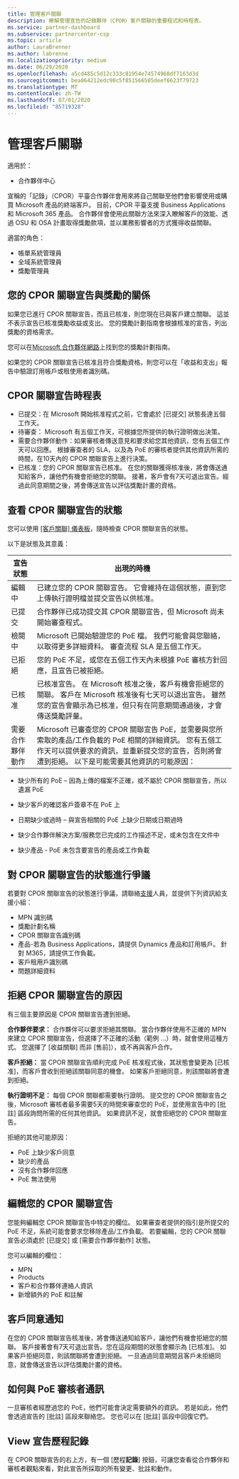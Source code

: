 ```yaml
---
title: 管理客戶關聯
description: 瞭解管理宣告的記錄夥伴（CPOR）客戶關聯的重要程式和時程表。
ms.service: partner-dashboard
ms.subservice: partnercenter-csp
ms.topic: article
author: LauraBrenner
ms.author: labrenne
ms.localizationpriority: medium
ms.date: 06/29/2020
ms.openlocfilehash: a5cd485c5d12c333c81954e74574968df7163d3d
ms.sourcegitcommit: bea864212edc90c5f851566505deef6623f79723
ms.translationtype: MT
ms.contentlocale: zh-TW
ms.lasthandoff: 07/01/2020
ms.locfileid: "85719328"
---
```

# <a name="manage-customer-associations"></a>管理客戶關聯

適用於：

- 合作夥伴中心

宣稱的「記錄」（CPOR）平臺合作夥伴會用來將自己關聯至他們會影響使用或購買 Microsoft 產品的終端客戶。 目前，CPOR 平臺支援 Business Applications 和 Microsoft 365 產品。 合作夥伴會使用此關聯方法來深入瞭解客戶的效能、透過 OSU 和 OSA 計畫取得獎勵款項，並以業務影響者的方式獲得收益關聯。  

適當的角色：

- 帳單系統管理員
- 全域系統管理員
- 獎勵管理員

## <a name="how-your-cpor-association-claim-relates-to-incentives"></a>您的 CPOR 關聯宣告與獎勵的關係

如果您已進行 CPOR 關聯宣告，而且已核准，則您現在已與客戶建立關聯。 這並不表示宣告已核准獎勵收益或支出。 您的獎勵計劃指南會根據核准的宣告，列出獎勵的資格需求。

您可以在[Microsoft 合作夥伴網路](https://aka.ms/partnerincentives)上找到您的獎勵計劃指南。

如果您的 CPOR 關聯宣告已核准且符合獎勵資格，則您可以在「收益和支出」報告中驗證訂用帳戶或租使用者識別碼。 

## <a name="cpor-association-claims-timeline"></a>CPOR 關聯宣告時程表

- 已提交：在 Microsoft 開始核准程式之前，它會處於 [已提交] 狀態長達五個工作天。
- 待審查： Microsoft 有五個工作天，可根據您所提供的執行證明做出決策。
- 需要合作夥伴動作：如果審核者傳送意見和要求給您其他資訊，您有五個工作天可以回應。 根據審查者的 SLA，以及為 PoE 的審核者提供其他資訊所需的時間，在10天內的 CPOR 關聯宣告上進行決策。
- 已核准：您的 CPOR 關聯宣告已核准。 在您的關聯獲得核准後，將會傳送通知給客戶，讓他們有機會拒絕您的關聯。 接著，客戶會有7天可退出宣告。經過此同意期間之後，將會傳送宣告以評估獎勵計畫的資格。

## <a name="view-the-status-of-your-cpor-association-claim"></a>查看 CPOR 關聯宣告的狀態

您可以使用 [[客戶關聯] 儀表板](https://partner.microsoft.com/dashboard/incentives/claims/associations)，隨時檢查 CPOR 關聯宣告的狀態。

以下是狀態及其意義：

| 宣告狀態 | 出現的時機 |
| ------ | ----------- | 
|  編輯中  | 已建立您的 CPOR 關聯宣告。 它會維持在這個狀態，直到您上傳執行證明檔並提交宣告以供核准。   |
|  已提交  | 合作夥伴已成功提交其 CPOR 關聯宣告，但 Microsoft 尚未開始審查程式。   |
|  檢閱中  | Microsoft 已開始驗證您的 PoE 檔。 我們可能會與您聯絡，以取得更多詳細資料。 審查流程 SLA 是五個工作天。  |
|  已拒絕  | 您的 PoE 不足，或您在五個工作天內未根據 PoE 審核方針回應，且宣告已被拒絕。   |
|  已核准  | 已核准宣告。 在 Microsoft 核准之後，客戶有機會拒絕您的關聯。 客戶在 Microsoft 核准後有七天可以退出宣告。 雖然您的宣告會顯示為已核准，但只有在同意期間通過後，才會傳送獎勵評量。   |
|  需要合作夥伴動作  | Microsoft 已審查您的 CPOR 關聯宣告 PoE，並需要與您所索取的產品/工作負載的 PoE 相關的詳細資訊。 您有五個工作天可以提供要求的資訊，並重新提交您的宣告，否則將會遭到拒絕。 以下是可能需要其他資訊的可能原因：

- 缺少所有的 PoE – 因為上傳的檔案不正確，或不屬於 CPOR 關聯宣告，所以遺漏 PoE

- 缺少客戶的確認客戶簽章不在 PoE 上

- 日期缺少或過時 – 與宣告相關的 PoE 上缺少日期或日期過時

- 缺少合作夥伴解決方案/服務您已完成的工作描述不足，或未包含在文件中

- 缺少產品 - PoE 未包含要宣告的產品或工作負載 


## <a name="dispute-the-status-of-a-cpor-association-claim"></a>對 CPOR 關聯宣告的狀態進行爭議

若要對 CPOR 關聯宣告的狀態進行爭議，請聯絡[支援](https://partner.microsoft.com/dashboard/support/incentives/servicerequests?category=incentives)人員，並提供下列資訊給支援小組：

- MPN 識別碼
- 獎勵計劃名稱 
- CPOR 關聯宣告識別碼 
- 產品-若為 Business Applications，請提供 Dynamics 產品和訂用帳戶。 針對 M365，請提供工作負載。 
- 客戶租用戶識別碼
- 問題詳細資料

## <a name="reasons-a-cpor-association-claim-is-rejected"></a>拒絕 CPOR 關聯宣告的原因

有三個主要原因是 CPOR 關聯宣告遭到拒絕。

**合作夥伴要求：** 合作夥伴可以要求拒絕其關聯。 當合作夥伴使用不正確的 MPN 來建立 CPOR 關聯宣告，但選擇了不正確的活動（範例 ...）時，就會使用這種方式。 您選擇了 [收益關聯] 而非 [售前]），或不再與客戶合作。

**客戶拒絕：** 當 CPOR 關聯宣告順利完成 PoE 核准程式後，其狀態會變更為 [已核准]，而客戶會收到拒絕該關聯同意的機會。 如果客戶拒絕同意，則該關聯將會遭到拒絕。

**執行證明不足：** 每個 CPOR 關聯都需要執行證明。 提交您的 CPOR 關聯宣告之後，Microsoft 審核者最多需要5天的時間來審查您的 PoE，並使用宣告中的 [批註] 區段詢問所需的任何其他資訊。 如果資訊不足，就會拒絕您的 CPOR 關聯宣告。

拒絕的其他可能原因：

- PoE 上缺少客戶同意
- 缺少的產品
- 沒有合作夥伴回應
- PoE 無法使用 

## <a name="edit-your-cpor-association-claim"></a>編輯您的 CPOR 關聯宣告

您能夠編輯您 CPOR 關聯宣告中特定的欄位。 如果審查者提供的指引是所提交的 PoE 不足，系統可能會要求您移除產品/工作負載。 若要編輯，您的 CPOR 關聯宣告必須處於 [已提交] 或 [需要合作夥伴動作] 狀態。

您可以編輯的欄位：

- MPN
- Products
- 客戶和合作夥伴連絡人資訊
- 新增額外的 PoE 和註解

## <a name="customer-consent-notification"></a>客戶同意通知

在您的 CPOR 關聯宣告核准後，將會傳送通知給客戶，讓他們有機會拒絕您的關聯。 客戶接著會有7天可退出宣告。您在這段期間的狀態會顯示為 [已核准]。 如果客戶拒絕同意，則該關聯將會遭到拒絕。 一旦通過同意期間且客戶未拒絕同意，就會傳送宣告以評估獎勵計畫的資格。

## <a name="how-to-communicate-with-poe-reviewers"></a>如何與 PoE 審核者通訊

一旦審核者經歷過您的 PoE，他們可能會決定需要額外的資訊。 若是如此，他們會透過宣告的 [批註] 區段來聯絡您。 您也可以在 [批註] 區段中回復它們。

## <a name="view-claim-history"></a>View 宣告歷程記錄

在 CPOR 關聯宣告的右上方，有一個 [歷程**記錄**] 按鈕，可讓您查看從合作夥伴和審核者觀點來看，對此宣告所採取的所有變更、批註和動作。

